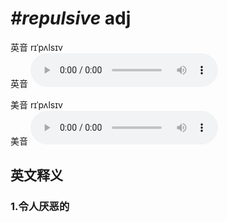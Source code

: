# ***\#repulsive*** adj
英音 rɪˈpʌlsɪv  
英音
<audio src="./media/repulsive1_AAC.aac" controls="controls"></audio>

美音 rɪˈpʌlsɪv  
美音
<audio src="./media/repulsive2_AAC.aac" controls="controls"></audio>



  

英文释义
---
### 1.**令人厌恶的**  


